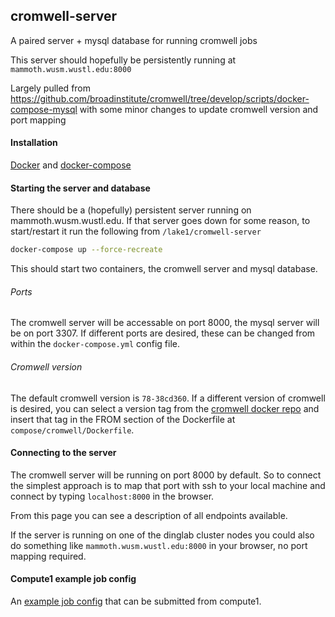 ## cromwell-server

A paired server + mysql database for running cromwell jobs

This server should hopefully be persistently running at `mammoth.wusm.wustl.edu:8000`

Largely pulled from https://github.com/broadinstitute/cromwell/tree/develop/scripts/docker-compose-mysql with some minor changes to update cromwell version and port mapping

#### Installation

[Docker](https://hub.docker.com/) and [docker-compose](https://docs.docker.com/compose/install/)

#### Starting the server and database

There should be a (hopefully) persistent server running on mammoth.wusm.wustl.edu. If that server goes down for some reason, to start/restart it run the following from `/lake1/cromwell-server`

```bash
docker-compose up --force-recreate
```

This should start two containers, the cromwell server and mysql database.

###### Ports

The cromwell server will be accessable on port 8000, the mysql server will be on port 3307. If different ports are desired, these can be changed from within the `docker-compose.yml` config file.

###### Cromwell version

The default cromwell version is `78-38cd360`. If a different version of cromwell is desired, you can select a version tag from the [cromwell docker repo](https://hub.docker.com/r/broadinstitute/cromwell/tags) and insert that tag in the FROM section of the Dockerfile at `compose/cromwell/Dockerfile`.

#### Connecting to the server

The cromwell server will be running on port 8000 by default. So to connect the simplest approach is to map that port with ssh to your local machine and connect by typing `localhost:8000` in the browser.

From this page you can see a description of all endpoints available.

If the server is running on one of the dinglab cluster nodes you could also do something like `mammoth.wusm.wustl.edu:8000` in your browser, no port mapping required.


#### Compute1 example job config

An [example job config](https://github.com/estorrs/wombat/blob/master/wombat/templates/cromwell-config-db.compute1.template.dat) that can be submitted from compute1. 
